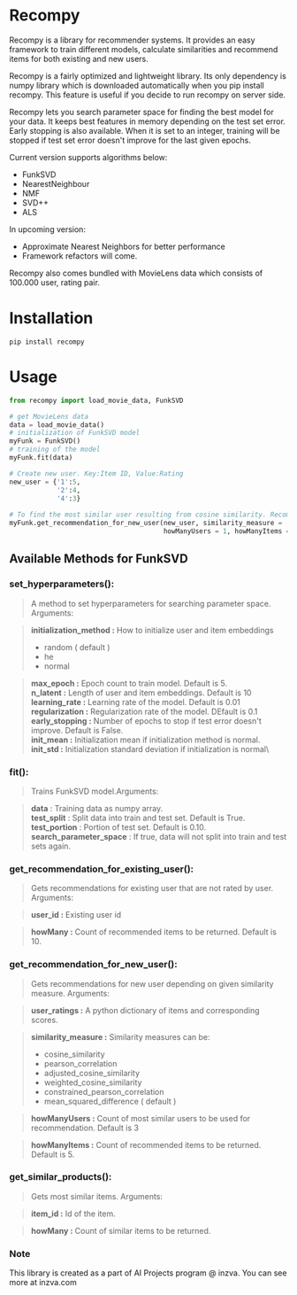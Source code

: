# Recompy

Recompy is a library for recommender systems. It provides an easy framework to train different models, calculate similarities and recommend items for both existing and new users.

Recompy is a fairly optimized and lightweight library. Its only dependency is numpy library which is downloaded automatically when you pip install recompy. This feature is useful if you decide to run recompy on server side.

Recompy lets you search parameter space for finding the best model for your data. It keeps best features in memory depending on the test set error. Early stopping is also available. When it is set to an integer, training will be stopped if test set error doesn't improve for the last given epochs.  

Current version supports algorithms below:
* FunkSVD
* NearestNeighbour
* NMF
* SVD++
* ALS

In upcoming version:
* Approximate Nearest Neighbors for better performance
* Framework refactors
will come.

Recompy also comes bundled with MovieLens data which consists of 100.000 user, rating pair.

# Installation
```shell
pip install recompy
```
# Usage

```python
from recompy import load_movie_data, FunkSVD

# get MovieLens data
data = load_movie_data()
# initialization of FunkSVD model
myFunk = FunkSVD()
# training of the model
myFunk.fit(data)

# Create new user. Key:Item ID, Value:Rating
new_user = {'1':5,
            '2':4,
            '4':3}
            
# To find the most similar user resulting from cosine similarity. Recommend 5 items using the most similar user 
myFunk.get_recommendation_for_new_user(new_user, similarity_measure = 'cosine_similarity', 
                                       howManyUsers = 1, howManyItems = 5)
```

## Available Methods for FunkSVD

 ### set_hyperparameters():

>A method to set hyperparameters for searching parameter space. Arguments:

>__initialization_method :__  How to initialize user and item embeddings
> * random ( default )
> * he
> * normal

> __max_epoch :__ Epoch count to train model. Default is 5.\
> __n_latent :__ Length of user and item embeddings. Default is 10\
> __learning_rate :__ Learning rate of the model. Default is 0.01\
> __regularization :__ Regularization rate of the model. DEfault is 0.1\
> __early_stopping :__ Number of epochs to stop if test error doesn't improve. Default is False.\
> __init_mean :__ Initialization mean if initialization method is normal.\
> __init_std :__ Initialization standard deviation if initialization is normal\


### fit():

>Trains FunkSVD model.Arguments:

> __data__ : Training data as numpy array.\
> __test_split__ : Split data into train and test set. Default is True.
> __test_portion__ : Portion of test set. Default is 0.10.
> __search_parameter_space__ : If true, data will not split into train and test sets again.  

### get_recommendation_for_existing_user():

>Gets recommendations for existing user that are not rated by user. Arguments:

> __user_id :__ Existing user id

> __howMany :__ Count of recommended items to be returned. Default is 10.

### get_recommendation_for_new_user(): 

>Gets recommendations for new user depending on given similarity measure. Arguments:

> __user_ratings :__ A python dictionary of items and corresponding scores.

> __similarity_measure :__ Similarity measures can be:
> * cosine_similarity
> * pearson_correlation
> * adjusted_cosine_similarity
> * weighted_cosine_similarity
> * constrained_pearson_correlation
> * mean_squared_difference ( default )

> __howManyUsers :__ Count of most similar users to be used for recommendation. Default is 3

> __howManyItems :__ Count of recommended items to be returned. Default is 5.

### get_similar_products():
>Gets most similar items. Arguments:

> __item_id :__ Id of the item.

> __howMany :__ Count of similar items to be returned.


### Note
This library is created as a part of AI Projects program @ inzva. You can see more at inzva.com
